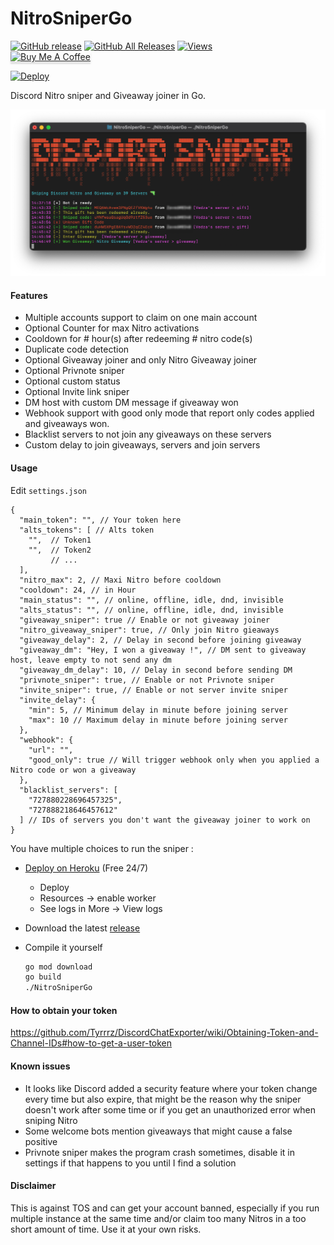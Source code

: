# NitroSniperGo

[![GitHub release](https://img.shields.io/github/release/Vedzaa/NitroSniperGo.svg?style=flat)](https://github.com/Vedzaa/NitroSniperGo/releases)
[![GitHub All Releases](https://img.shields.io/github/downloads/vedza/NitroSniperGo/total?style=flat)](https://github.com/vedza/NitroSniperGo/releases)
[![Views](https://hits.seeyoufarm.com/api/count/incr/badge.svg?url=https://github.com/Vedza/NitroSniperGo&title=Views)](https://github.com/Vedza/NitroSniperGo)                    
<a href="https://www.buymeacoffee.com/Vedza" target="_blank"><img src="https://www.buymeacoffee.com/assets/img/custom_images/orange_img.png" alt="Buy Me A Coffee" style="height: 41px !important;width: 174px !important;box-shadow: 0px 3px 2px 0px rgba(190, 190, 190, 0.5) !important;-webkit-box-shadow: 0px 3px 2px 0px rgba(190, 190, 190, 0.5) !important;" ></a>

[![Deploy](https://www.herokucdn.com/deploy/button.svg)](https://heroku.com/deploy?template=https://github.com/Vedza/NitroSniperGo/tree/heroku)

Discord Nitro sniper and Giveaway joiner in Go.

![Screenshot](screenshot.png)

#### Features 
* Multiple accounts support to claim on one main account
* Optional Counter for max Nitro activations
* Cooldown for # hour(s) after redeeming # nitro code(s)
* Duplicate code detection
* Optional Giveaway joiner and only Nitro Giveaway joiner
* Optional Privnote sniper
* Optional custom status
* Optional Invite link sniper
* DM host with custom DM message if giveaway won
* Webhook support with good only mode that report only codes applied and giveaways won.
* Blacklist servers to not join any giveaways on these servers
* Custom delay to join giveaways, servers and join servers

#### Usage

Edit `settings.json`
``` json5
{
  "main_token": "", // Your token here
  "alts_tokens": [ // Alts token
    "",  // Token1
    "",  // Token2
         // ...
  ],
  "nitro_max": 2, // Maxi Nitro before cooldown
  "cooldown": 24, // in Hour
  "main_status": "", // online, offline, idle, dnd, invisible
  "alts_status": "", // online, offline, idle, dnd, invisible
  "giveaway_sniper": true // Enable or not giveaway joiner
  "nitro_giveaway_sniper": true, // Only join Nitro gieaways
  "giveaway_delay": 2, // Delay in second before joining giveaway
  "giveaway_dm": "Hey, I won a giveaway !", // DM sent to giveaway host, leave empty to not send any dm
  "giveaway_dm_delay": 10, // Delay in second before sending DM
  "privnote_sniper": true, // Enable or not Privnote sniper
  "invite_sniper": true, // Enable or not server invite sniper
  "invite_delay": {
    "min": 5, // Minimum delay in minute before joining server
    "max": 10 // Maximum delay in minute before joining server
  },
  "webhook": {
    "url": "",
    "good_only": true // Will trigger webhook only when you applied a Nitro code or won a giveaway
  },
  "blacklist_servers": [
    "727880228696457325",
    "727888218646457612"
  ] // IDs of servers you don't want the giveaway joiner to work on
}
```

You have multiple choices to run the sniper : 

- [Deploy on Heroku](https://heroku.com/deploy?template=https://github.com/Vedza/NitroSniperGo/tree/heroku) (Free 24/7)
   * Deploy
   * Resources -> enable worker
   * See logs in More -> View logs

- Download the latest [release](https://github.com/Vedza/NitroSniperGo/releases)

- Compile it yourself
  ``` sh
  go mod download
  go build
  ./NitroSniperGo
  ```
 
#### How to obtain your token
https://github.com/Tyrrrz/DiscordChatExporter/wiki/Obtaining-Token-and-Channel-IDs#how-to-get-a-user-token

#### Known issues
* It looks like Discord added a security feature where your token change every time but also expire, that might be the reason why the sniper doesn't work after some time or if you get an unauthorized error when sniping Nitro
* Some welcome bots mention giveaways that might cause a false positive
* Privnote sniper makes the program crash sometimes, disable it in settings if that happens to you until I find a solution

#### Disclaimer
This is against TOS and can get your account banned, especially if you run multiple instance at the same time and/or claim too many Nitros in a too short amount of time. Use it at your own risks.
